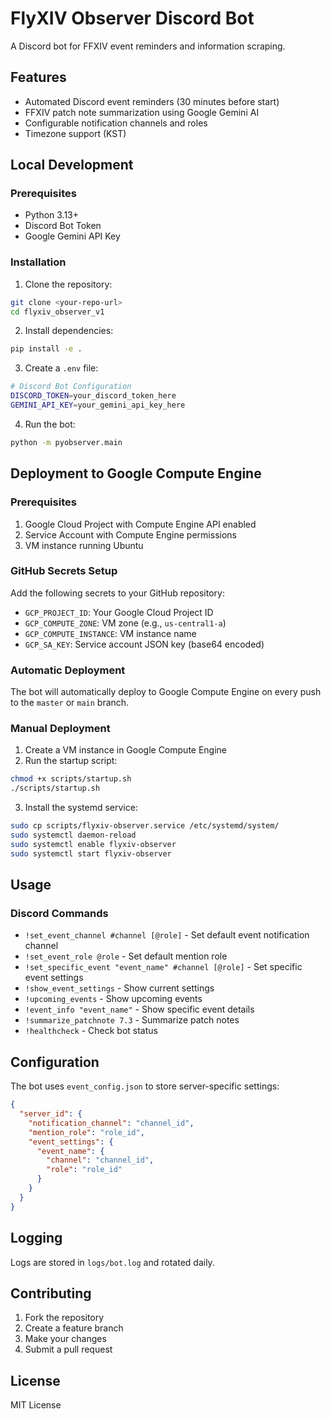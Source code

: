 # FlyXIV Observer Discord Bot

A Discord bot for FFXIV event reminders and information scraping.

## Features

- Automated Discord event reminders (30 minutes before start)
- FFXIV patch note summarization using Google Gemini AI
- Configurable notification channels and roles
- Timezone support (KST)

## Local Development

### Prerequisites

- Python 3.13+
- Discord Bot Token
- Google Gemini API Key

### Installation

1. Clone the repository:
```bash
git clone <your-repo-url>
cd flyxiv_observer_v1
```

2. Install dependencies:
```bash
pip install -e .
```

3. Create a `.env` file:
```bash
# Discord Bot Configuration
DISCORD_TOKEN=your_discord_token_here
GEMINI_API_KEY=your_gemini_api_key_here
```

4. Run the bot:
```bash
python -m pyobserver.main
```

## Deployment to Google Compute Engine

### Prerequisites

1. Google Cloud Project with Compute Engine API enabled
2. Service Account with Compute Engine permissions
3. VM instance running Ubuntu

### GitHub Secrets Setup

Add the following secrets to your GitHub repository:

- `GCP_PROJECT_ID`: Your Google Cloud Project ID
- `GCP_COMPUTE_ZONE`: VM zone (e.g., `us-central1-a`)
- `GCP_COMPUTE_INSTANCE`: VM instance name
- `GCP_SA_KEY`: Service account JSON key (base64 encoded)

### Automatic Deployment

The bot will automatically deploy to Google Compute Engine on every push to the `master` or `main` branch.

### Manual Deployment

1. Create a VM instance in Google Compute Engine
2. Run the startup script:
```bash
chmod +x scripts/startup.sh
./scripts/startup.sh
```

3. Install the systemd service:
```bash
sudo cp scripts/flyxiv-observer.service /etc/systemd/system/
sudo systemctl daemon-reload
sudo systemctl enable flyxiv-observer
sudo systemctl start flyxiv-observer
```

## Usage

### Discord Commands

- `!set_event_channel #channel [@role]` - Set default event notification channel
- `!set_event_role @role` - Set default mention role
- `!set_specific_event "event_name" #channel [@role]` - Set specific event settings
- `!show_event_settings` - Show current settings
- `!upcoming_events` - Show upcoming events
- `!event_info "event_name"` - Show specific event details
- `!summarize_patchnote 7.3` - Summarize patch notes
- `!healthcheck` - Check bot status

## Configuration

The bot uses `event_config.json` to store server-specific settings:

```json
{
  "server_id": {
    "notification_channel": "channel_id",
    "mention_role": "role_id",
    "event_settings": {
      "event_name": {
        "channel": "channel_id",
        "role": "role_id"
      }
    }
  }
}
```

## Logging

Logs are stored in `logs/bot.log` and rotated daily.

## Contributing

1. Fork the repository
2. Create a feature branch
3. Make your changes
4. Submit a pull request

## License

MIT License 